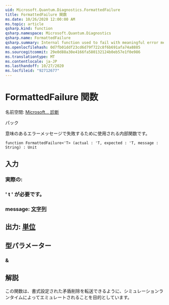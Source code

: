 ```yaml
---
uid: Microsoft.Quantum.Diagnostics.FormattedFailure
title: FormattedFailure 関数
ms.date: 10/26/2020 12:00:00 AM
ms.topic: article
qsharp.kind: function
qsharp.namespace: Microsoft.Quantum.Diagnostics
qsharp.name: FormattedFailure
qsharp.summary: Internal function used to fail with meaningful error messages.
ms.openlocfilehash: 0d7fb01ddf23cd6d79f722c8f6b691afa74a8885
ms.sourcegitcommit: 29e0d88a30e4166fa580132124b0eb57e1f0e986
ms.translationtype: MT
ms.contentlocale: ja-JP
ms.lasthandoff: 10/27/2020
ms.locfileid: "92712677"
---
```

# <a name="formattedfailure-function"></a>FormattedFailure 関数

名前空間: [Microsoft... 診断](xref:Microsoft.Quantum.Diagnostics)

パック [](https://nuget.org/packages/)


意味のあるエラーメッセージで失敗するために使用される内部関数です。

```qsharp
function FormattedFailure<'T> (actual : 'T, expected : 'T, message : String) : Unit
```


## <a name="input"></a>入力

### <a name="actual--t"></a>実際の:




### <a name="expected--t"></a>' t ' が必要です。




### <a name="message--string"></a>message: [文字列](xref:microsoft.quantum.lang-ref.string)





## <a name="output--unit"></a>出力: [単位](xref:microsoft.quantum.lang-ref.unit)



## <a name="type-parameters"></a>型パラメーター

### <a name="t"></a>&



## <a name="remarks"></a>解説

この関数は、書式設定された矛盾削除を転送できるように、シミュレーションランタイムによってエミュレートされることを目的としています。